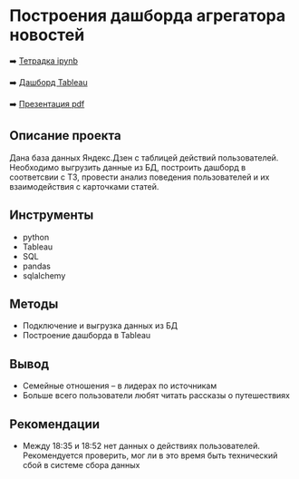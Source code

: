 # Построения дашборда агрегатора новостей

➡️ [Тетрадка ipynb](https://github.com/mechfil/yandex_practicum/blob/main/Yandex%20Zen%20dashboard/News%20aggregator%20dashboard.ipynb)

➡️ [Дашборд Tableau](https://public.tableau.com/app/profile/yuriy.ivlev/viz/__16810592522030/_?publish=yes)

➡️ [Презентация pdf](https://disk.yandex.ru/i/FH7nbl0zhPA4nQ)

## Описание проекта

Дана база данных Яндекс.Дзен с таблицей действий пользователей. Необходимо выгрузить данные из БД, построить дашборд в соответсвии с ТЗ, провести анализ поведения пользователей и их взаимодействия с карточками статей.


## Инструменты

- python
- Tableau
- SQL
- pandas
- sqlalchemy

## Методы
- Подключение и выгрузка данных из БД
- Построение дашборда в Tableau


## Вывод
- Семейные отношения – в лидерах по источникам
- Больше всего пользователи любят читать рассказы о путешествиях

## Рекомендации
- Между 18:35 и 18:52 нет данных о действиях пользователей. Рекомендуется проверить, мог ли в это время быть технический сбой в системе сбора данных


